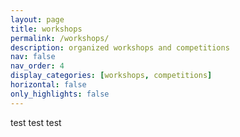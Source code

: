```yaml
---
layout: page
title: workshops
permalink: /workshops/
description: organized workshops and competitions
nav: false
nav_order: 4
display_categories: [workshops, competitions]
horizontal: false
only_highlights: false
---
```


test test test
